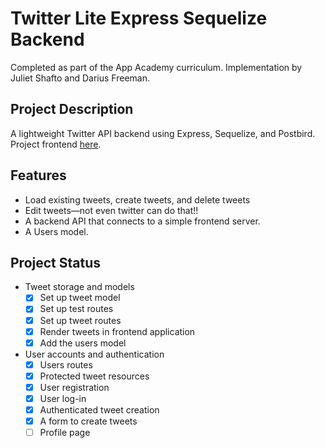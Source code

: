 # Twitter Lite Express Sequelize Backend
Completed as part of the App Academy curriculum. Implementation by Juliet Shafto and Darius Freeman.

## Project Description
A lightweight Twitter API backend using Express, Sequelize, and Postbird. Project frontend [here](https://github.com/jshafto/twitter-lite-frontend).

## Features
- Load existing tweets, create tweets, and delete tweets
- Edit tweets—not even twitter can do that!!
- A backend API that connects to a simple frontend server.
- A Users model.

## Project Status
- Tweet storage and models
    - [x] Set up tweet model
    - [x] Set up test routes
    - [x] Set up tweet routes
    - [x] Render tweets in frontend application
    - [x] Add the users model
- User accounts and authentication
    - [x] Users routes
    - [x] Protected tweet resources
    - [x] User registration
    - [x] User log-in
    - [x] Authenticated tweet creation
    - [x] A form to create tweets
    - [ ] Profile page
